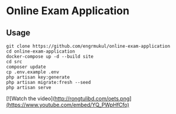 # Online Exam Application

## Usage
    git clone https://github.com/engrmukul/online-exam-application
    cd online-exam-application
    docker-compose up -d --build site
    cd src
    composer update
    cp .env.example .env
    php artisan key:generate
    php artisan migrate:fresh --seed
    php artisan serve
    
[![Watch the video](http://rongtulibd.com/oets.png](https://www.youtube.com/embed/YQ_PWpHfCfo)



